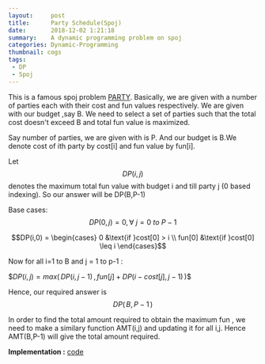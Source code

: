 ```yaml
---
layout:     post
title:      Party Schedule(Spoj)
date:       2018-12-02 1:21:18
summary:    A dynamic programming problem on spoj
categories: Dynamic-Programming
thumbnail: cogs
tags:
 - DP 
 - Spoj
---
```


This is a famous spoj problem [PARTY](https://www.spoj.com/problems/PARTY/).
Basically, we are given with a number of parties each with their cost and fun values respectively.
We are given with our budget ,say B. We need to select a set of parties such that the total cost doesn't exceed B 
and total fun value is maximized.




Say number of parties, we are given with is P. And our budget is B.We denote cost  of ith party by cost[i]
and fun value by fun[i].

Let  $$DP(i,j)$$  denotes the maximum total fun value with budget i and till party j (0 based indexing).
So our answer will be DP(B,P-1)

Base cases: $$DP(0,j) = 0 , \forall \ j = 0 \ to \ P-1$$

$$DP(i,0) = \begin{cases} 0 &\text{if }cost[0] > i \\ fun[0] &\text{if }cost[0] \leq i \end{cases}$$

Now for  all i=1 to B and j = 1 to p-1 :

\$$DP(i,j) = max(\,DP(i,j-1)\, ,\,fun[j] + DP(i-cost[j], j-1)\,)$$


Hence, our required answer is $$DP(\,B,P-1\,)$$

In order to find the total amount required to obtain the maximum fun , we need to make a similary
function AMT(i,j) and updating it for all i,j. Hence AMT(B,P-1) will give the total amount required.

**Implementation :** [code](https://ideone.com/ycs7vH)


